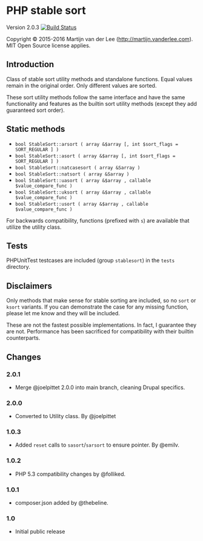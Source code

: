PHP stable sort
===============
Version 2.0.3
[![Build Status](https://travis-ci.org/vanderlee/PHP-stable-sort-functions.svg)](https://travis-ci.org/vanderlee/PHP-stable-sort-functions)

Copyright &copy; 2015-2016 Martijn van der Lee (http://martijn.vanderlee.com).
MIT Open Source license applies.

Introduction
------------
Class of stable sort utility methods and standalone functions. Equal values
remain in the original order. Only different values are sorted.

These sort utility methods follow the same interface and have the same
functionality and features as the builtin sort utility methods (except they add
guaranteed sort order).

Static methods
--------------
*	`bool StableSort::arsort ( array &$array [, int $sort_flags = SORT_REGULAR ] )`
*	`bool StableSort::asort ( array &$array [, int $sort_flags = SORT_REGULAR ] )`
*	`bool StableSort::natcasesort ( array &Sarray )`
*	`bool StableSort::natsort ( array &Sarray )`
*	`bool StableSort::uasort ( array &$array , callable $value_compare_func )`
*	`bool StableSort::uksort ( array &$array , callable $value_compare_func )`
*	`bool StableSort::usort ( array &$array , callable $value_compare_func )`

For backwards compatibility, functions (prefixed with `s`) are available that
utilize the utility class.

Tests
-----
PHPUnitTest testcases are included (group `stablesort`) in the `tests`
directory.

Disclaimers
-----------
Only methods that make sense for stable sorting are included, so no `sort` or
`ksort` variants. If you can demonstrate the case for any missing function,
please let me know and they will be included.

These are not the fastest possible implementations. In fact, I guarantee they
are not. Performance has been sacrificed for compatibility with their builtin
counterparts.

Changes
-------
### 2.0.1
*	Merge @joelpittet 2.0.0 into main branch, cleaning Drupal specifics.

### 2.0.0
*	Converted to Utility class. By @joelpittet

### 1.0.3
*	Added `reset` calls to `sasort`/`sarsort` to ensure pointer. By @emilv.

### 1.0.2
*	PHP 5.3 compatibility changes by @folliked.

### 1.0.1
*	composer.json added by @thebeline.

### 1.0
*	Initial public release
